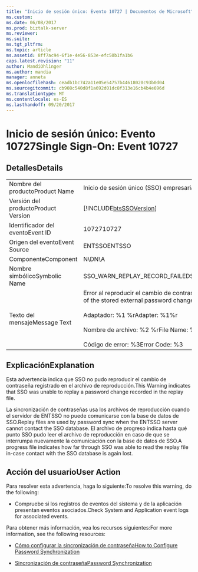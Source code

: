 ```yaml
---
title: "Inicio de sesión único: Evento 10727 | Documentos de Microsoft"
ms.custom: 
ms.date: 06/08/2017
ms.prod: biztalk-server
ms.reviewer: 
ms.suite: 
ms.tgt_pltfrm: 
ms.topic: article
ms.assetid: 8ff7ac94-6f1e-4e56-853e-efc50b1fa1b6
caps.latest.revision: "11"
author: MandiOhlinger
ms.author: mandia
manager: anneta
ms.openlocfilehash: ceadb1bc742a11e05e54757b44618020c93b0d04
ms.sourcegitcommit: cb908c540d8f1a692d01dc8f313e16cb4b4e696d
ms.translationtype: MT
ms.contentlocale: es-ES
ms.lasthandoff: 09/20/2017
---
```

# <a name="single-sign-on-event-10727"></a><span data-ttu-id="a455c-102">Inicio de sesión único: Evento 10727</span><span class="sxs-lookup"><span data-stu-id="a455c-102">Single Sign-On: Event 10727</span></span>
## <a name="details"></a><span data-ttu-id="a455c-103">Detalles</span><span class="sxs-lookup"><span data-stu-id="a455c-103">Details</span></span>  
  
|||  
|-|-|  
|<span data-ttu-id="a455c-104">Nombre del producto</span><span class="sxs-lookup"><span data-stu-id="a455c-104">Product Name</span></span>|<span data-ttu-id="a455c-105">Inicio de sesión único (SSO) empresarial</span><span class="sxs-lookup"><span data-stu-id="a455c-105">Enterprise Single Sign-On</span></span>|  
|<span data-ttu-id="a455c-106">Versión del producto</span><span class="sxs-lookup"><span data-stu-id="a455c-106">Product Version</span></span>|[!INCLUDE[btsSSOVersion](../includes/btsssoversion-md.md)]|  
|<span data-ttu-id="a455c-107">Identificador del evento</span><span class="sxs-lookup"><span data-stu-id="a455c-107">Event ID</span></span>|<span data-ttu-id="a455c-108">10727</span><span class="sxs-lookup"><span data-stu-id="a455c-108">10727</span></span>|  
|<span data-ttu-id="a455c-109">Origen del evento</span><span class="sxs-lookup"><span data-stu-id="a455c-109">Event Source</span></span>|<span data-ttu-id="a455c-110">ENTSSO</span><span class="sxs-lookup"><span data-stu-id="a455c-110">ENTSSO</span></span>|  
|<span data-ttu-id="a455c-111">Componente</span><span class="sxs-lookup"><span data-stu-id="a455c-111">Component</span></span>|<span data-ttu-id="a455c-112">N\D</span><span class="sxs-lookup"><span data-stu-id="a455c-112">N\A</span></span>|  
|<span data-ttu-id="a455c-113">Nombre simbólico</span><span class="sxs-lookup"><span data-stu-id="a455c-113">Symbolic Name</span></span>|<span data-ttu-id="a455c-114">SSO_WARN_REPLAY_RECORD_FAILED</span><span class="sxs-lookup"><span data-stu-id="a455c-114">SSO_WARN_REPLAY_RECORD_FAILED</span></span>|  
|<span data-ttu-id="a455c-115">Texto del mensaje</span><span class="sxs-lookup"><span data-stu-id="a455c-115">Message Text</span></span>|<span data-ttu-id="a455c-116">Error al reproducir el cambio de contraseña externa almacenado.%r</span><span class="sxs-lookup"><span data-stu-id="a455c-116">Replay of the stored external password change failed.%r</span></span><br /><br /> <span data-ttu-id="a455c-117">Adaptador: %1 %r</span><span class="sxs-lookup"><span data-stu-id="a455c-117">Adapter: %1%r</span></span><br /><br /> <span data-ttu-id="a455c-118">Nombre de archivo: %2 %r</span><span class="sxs-lookup"><span data-stu-id="a455c-118">File Name: %2%r</span></span><br /><br /> <span data-ttu-id="a455c-119">Código de error: %3</span><span class="sxs-lookup"><span data-stu-id="a455c-119">Error Code: %3</span></span>|  
  
## <a name="explanation"></a><span data-ttu-id="a455c-120">Explicación</span><span class="sxs-lookup"><span data-stu-id="a455c-120">Explanation</span></span>  
 <span data-ttu-id="a455c-121">Esta advertencia indica que SSO no pudo reproducir el cambio de contraseña registrado en el archivo de reproducción.</span><span class="sxs-lookup"><span data-stu-id="a455c-121">This Warning indicates that SSO was unable to replay a password change recorded in the replay file.</span></span>  
  
 <span data-ttu-id="a455c-122">La sincronización de contraseñas usa los archivos de reproducción cuando el servidor de ENTSSO no puede comunicarse con la base de datos de SSO.</span><span class="sxs-lookup"><span data-stu-id="a455c-122">Replay files are used by password sync when the ENTSSO server cannot contact the SSO database.</span></span> <span data-ttu-id="a455c-123">El archivo de progreso indica hasta qué punto SSO pudo leer el archivo de reproducción en caso de que se interrumpa nuevamente la comunicación con la base de datos de SSO.</span><span class="sxs-lookup"><span data-stu-id="a455c-123">A progress file indicates how far through SSO was able to read the replay file in-case contact with the SSO database is again lost.</span></span>  
  
## <a name="user-action"></a><span data-ttu-id="a455c-124">Acción del usuario</span><span class="sxs-lookup"><span data-stu-id="a455c-124">User Action</span></span>  
 <span data-ttu-id="a455c-125">Para resolver esta advertencia, haga lo siguiente:</span><span class="sxs-lookup"><span data-stu-id="a455c-125">To resolve this warning, do the following:</span></span>  
  
-   <span data-ttu-id="a455c-126">Compruebe si los registros de eventos del sistema y de la aplicación presentan eventos asociados.</span><span class="sxs-lookup"><span data-stu-id="a455c-126">Check System and Application event logs for associated events.</span></span>  
  
 <span data-ttu-id="a455c-127">Para obtener más información, vea los recursos siguientes:</span><span class="sxs-lookup"><span data-stu-id="a455c-127">For more information, see the following resources:</span></span>  
  
-   [<span data-ttu-id="a455c-128">Cómo configurar la sincronización de contraseña</span><span class="sxs-lookup"><span data-stu-id="a455c-128">How to Configure Password Synchronization</span></span>](../core/how-to-configure-password-synchronization.md)  
  
-   [<span data-ttu-id="a455c-129">Sincronización de contraseña</span><span class="sxs-lookup"><span data-stu-id="a455c-129">Password Synchronization</span></span>](../core/password-synchronization2.md)